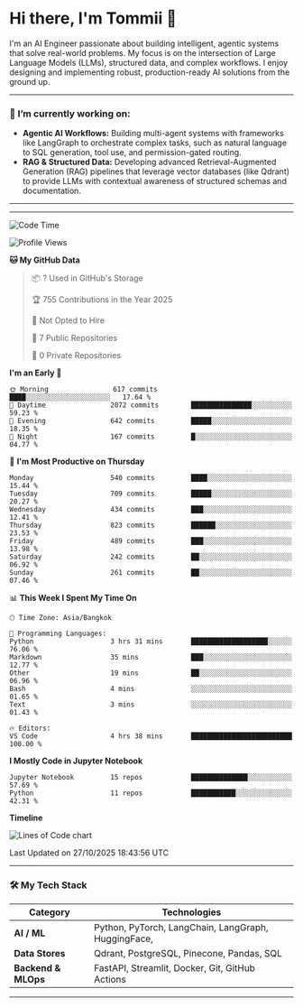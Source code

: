 # Hi there, I'm Tommii 👋

I'm an AI Engineer passionate about building intelligent, agentic systems that solve real-world problems. My focus is on the intersection of Large Language Models (LLMs), structured data, and complex workflows. I enjoy designing and implementing robust, production-ready AI solutions from the ground up.

---

### 🔭 I’m currently working on:

- **Agentic AI Workflows:** Building multi-agent systems with frameworks like LangGraph to orchestrate complex tasks, such as natural language to SQL generation, tool use, and permission-gated routing.
- **RAG & Structured Data:** Developing advanced Retrieval-Augmented Generation (RAG) pipelines that leverage vector databases (like Qdrant) to provide LLMs with contextual awareness of structured schemas and documentation.
---

---
<!--START_SECTION:waka-->
![Code Time](http://img.shields.io/badge/Code%20Time-19%20hrs%2024%20mins-blue)

![Profile Views](http://img.shields.io/badge/Profile%20Views-0-blue)

**🐱 My GitHub Data** 

> 📦 ? Used in GitHub's Storage 
 > 
> 🏆 755 Contributions in the Year 2025
 > 
> 🚫 Not Opted to Hire
 > 
> 📜 7 Public Repositories 
 > 
> 🔑 0 Private Repositories 
 > 
**I'm an Early 🐤** 

```text
🌞 Morning                617 commits         ████░░░░░░░░░░░░░░░░░░░░░   17.64 % 
🌆 Daytime                2072 commits        ███████████████░░░░░░░░░░   59.23 % 
🌃 Evening                642 commits         █████░░░░░░░░░░░░░░░░░░░░   18.35 % 
🌙 Night                  167 commits         █░░░░░░░░░░░░░░░░░░░░░░░░   04.77 % 
```
📅 **I'm Most Productive on Thursday** 

```text
Monday                   540 commits         ████░░░░░░░░░░░░░░░░░░░░░   15.44 % 
Tuesday                  709 commits         █████░░░░░░░░░░░░░░░░░░░░   20.27 % 
Wednesday                434 commits         ███░░░░░░░░░░░░░░░░░░░░░░   12.41 % 
Thursday                 823 commits         ██████░░░░░░░░░░░░░░░░░░░   23.53 % 
Friday                   489 commits         ███░░░░░░░░░░░░░░░░░░░░░░   13.98 % 
Saturday                 242 commits         ██░░░░░░░░░░░░░░░░░░░░░░░   06.92 % 
Sunday                   261 commits         ██░░░░░░░░░░░░░░░░░░░░░░░   07.46 % 
```


📊 **This Week I Spent My Time On** 

```text
🕑︎ Time Zone: Asia/Bangkok

💬 Programming Languages: 
Python                   3 hrs 31 mins       ███████████████████░░░░░░   76.06 % 
Markdown                 35 mins             ███░░░░░░░░░░░░░░░░░░░░░░   12.77 % 
Other                    19 mins             ██░░░░░░░░░░░░░░░░░░░░░░░   06.96 % 
Bash                     4 mins              ░░░░░░░░░░░░░░░░░░░░░░░░░   01.65 % 
Text                     3 mins              ░░░░░░░░░░░░░░░░░░░░░░░░░   01.43 % 

🔥 Editors: 
VS Code                  4 hrs 38 mins       █████████████████████████   100.00 % 
```

**I Mostly Code in Jupyter Notebook** 

```text
Jupyter Notebook         15 repos            ██████████████░░░░░░░░░░░   57.69 % 
Python                   11 repos            ███████████░░░░░░░░░░░░░░   42.31 % 
```



**Timeline**

![Lines of Code chart](https://raw.githubusercontent.com/tommyA8/tommyA8/main/assets/bar_graph.png)


 Last Updated on 27/10/2025 18:43:56 UTC
<!--END_SECTION:waka-->
---
### 🛠️ My Tech Stack

| Category | Technologies |
| --- | --- |
| **AI / ML** | Python, PyTorch, LangChain, LangGraph, HuggingFace, |
| **Data Stores** | Qdrant, PostgreSQL, Pinecone, Pandas, SQL |
| **Backend & MLOps** | FastAPI, Streamlit, Docker, Git, GitHub Actions |

---
